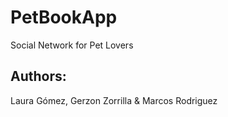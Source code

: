 # PetBookApp
Social Network for Pet Lovers

## Authors: 
Laura Gómez,
Gerzon Zorrilla &
Marcos Rodriguez
